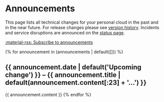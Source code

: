 # Announcements

This page lists all technical changes for your personal cloud in the past and in the near future. For release changes please see [version history](ref/version-history.md). Incidents and service disruptions are announced on the [status page](https://status.i-doit.cloud/).

[:material-rss: Subscribe to announcements](/announcements.atom)

{% for announcement in (announcements | default([])) %}
## {{ announcement.date | default('Upcoming change') }} – {{ announcement.title | default(announcement.content[:23] + '…') }}

{{ announcement.content }}
{% endfor %}
